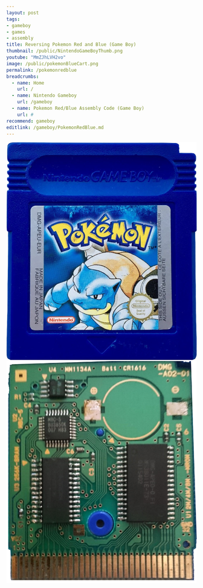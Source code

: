 ```yaml
---
layout: post
tags: 
- gameboy
- games
- assembly
title: Reversing Pokemon Red and Blue (Game Boy)
thumbnail: /public/NintendoGameBoyThumb.png
youtube: "MmZJhLVH2vo"
image: /public/pokemonBlueCart.png
permalink: /pokemonredblue
breadcrumbs:
  - name: Home
    url: /
  - name: Nintendo Gameboy
    url: /gameboy
  - name: Pokemon Red/Blue Assembly Code (Game Boy)
    url: #
recommend: gameboy
editlink: /gameboy/PokemonRedBlue.md
---
```


<img src="/public/pokemonBlueCart.png" />
<img src="/public/pokemonBlueCircuit.png" />
